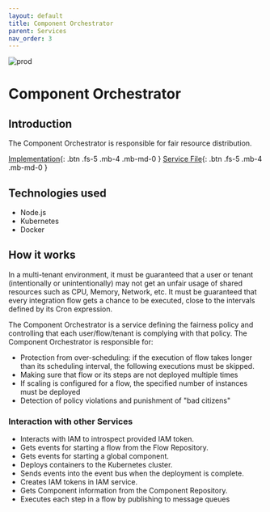 ```yaml
---
layout: default
title: Component Orchestrator
parent: Services
nav_order: 3
---
```


<!-- Description Guidelines

Please note:
Use the full links to reference other files or images! Relative links will not work under our theme settings.
-->

<!-- please choose the appropriate batch and delete/comment the others  -->
![prod](https://img.shields.io/badge/Status-Production-brightgreen.svg)


# Component Orchestrator

## Introduction
<!-- 2 sentences: what does it do and how -->

The Component Orchestrator is responsible for fair resource distribution.

<!--[API Reference](){: .btn .fs-5 .mb-4 .mb-md-0 }-->
[Implementation](https://github.com/openintegrationhub/openintegrationhub/tree/master/services/component-orchestrator){: .btn .fs-5 .mb-4 .mb-md-0 }
[Service File](https://github.com/openintegrationhub/openintegrationhub/tree/master/lib/component-orchestrator){: .btn .fs-5 .mb-4 .mb-md-0 }

## Technologies used
- Node.js
- Kubernetes
- Docker

## How it works
<!-- describe core functionalities and underlying concepts in more detail -->

In a multi-tenant environment, it must be guaranteed that a user or tenant
(intentionally or unintentionally) may not get an unfair usage of shared
resources such as CPU, Memory, Network, etc. It must be guaranteed that
every integration flow gets a chance to be executed, close to the intervals
defined by its Cron expression.

The Component Orchestrator is a service defining the fairness policy
and controlling that each user/flow/tenant is complying with that policy.
The Component Orchestrator is responsible for:

* Protection from over-scheduling: if the execution of flow takes longer than its scheduling interval, the following executions must be skipped.
* Making sure that flow or its steps are not deployed multiple times
* If scaling is configured for a flow, the specified number of instances must be deployed
* Detection of policy violations and punishment of "bad citizens"

### Interaction with other Services
- Interacts with IAM to introspect provided IAM token.
- Gets events for starting a flow from the Flow Repository.
- Gets events for starting a global component.
- Deploys containers to the Kubernetes cluster.
- Sends events into the event bus when the deployment is complete.
- Creates IAM tokens in IAM service.
- Gets Component information from the Component Repository.
- Executes each step in a flow by publishing to message queues
